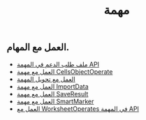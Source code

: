 ﻿---
title: مهمة
second_title: Documen
type: docs
url: /ar/tasks/
aliases: [/working-with-tasks/]
keywords: REST API, task, spreadsheets, exce
description: "Cells.Cloud API لـ Excel التشغيل: تشغيل Excel بالمهام"
weight: 100
kwords: Excel، Office السحابة، REST API، جدول بيانات، PDF، CSV، Json، Markdown، المهام
---
## العمل مع المهام.


- [ملف طلب الدعم في المهمة API](/cells/ar/support-request-file-in-task-api/)
- [العمل مع مهمة CellsObjectOperate](/cells/ar/working-with-cellsobjectoperate-task/)
- [العمل مع تحويل المهمة](/cells/ar/working-with-convert-task/)
- [العمل مع مهمة ImportData](/cells/ar/working-with-importdata-task/)
- [العمل مع مهمة SaveResult](/cells/ar/working-with-saveresult-task/)
- [العمل مع مهمة SmartMarker](/cells/ar/working-with-smartmarker-task/)
- [العمل مع WorksheetOperates في المهمة API](/cells/ar/working-with-worksheetoperates-in-task-api/)
